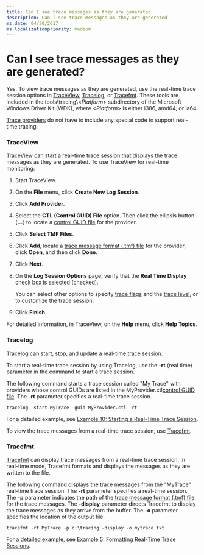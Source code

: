 ```yaml
---
title: Can I see trace messages as they are generated
description: Can I see trace messages as they are generated
ms.date: 04/20/2017
ms.localizationpriority: medium
---
```


# Can I see trace messages as they are generated?


Yes. To view trace messages as they are generated, use the real-time trace session options in [TraceView](traceview.md), [Tracelog](tracelog.md), or [Tracefmt](tracefmt.md). These tools are included in the tools\\tracing\\&lt;*Platform*&gt; subdirectory of the Microsoft Windows Driver Kit (WDK), where &lt;*Platform*&gt; is either i386, amd64, or ia64.

[Trace providers](trace-provider.md) do not have to include any special code to support real-time tracing.

### <span id="traceview"></span><span id="TRACEVIEW"></span>TraceView

[TraceView](traceview.md) can start a real-time trace session that displays the trace messages as they are generated. To use TraceView for real-time monitoring:

1.  Start TraceView.

2.  On the **File** menu, click **Create New Log Session**.

3.  Click **Add Provider**.

4.  Select the **CTL (Control GUID) File** option. Then click the ellipsis button (**...**) to locate a [control GUID file](control-guid-file.md) for the provider.

5.  Click **Select TMF Files**.

6.  Click **Add**, locate a [trace message format (.tmf) file](trace-message-format-file.md) for the provider, click **Open**, and then click **Done**.

7.  Click **Next**.

8.  On the **Log Session Options** page, verify that the **Real Time Display** check box is selected (checked).

    You can select other options to specify [trace flags](trace-flags.md) and the [trace level](trace-level.md), or to customize the trace session.

9.  Click **Finish**.

For detailed information, in TraceView, on the **Help** menu, click **Help Topics**.

### <span id="tracelog"></span><span id="TRACELOG"></span>Tracelog

Tracelog can start, stop, and update a real-time trace session.

To start a real-time trace session by using Tracelog, use the **-rt** (real time) parameter in the command to start a trace session.

The following command starts a trace session called "My Trace" with providers whose control GUIDs are listed in the MyProvider.ctl[control GUID file](control-guid-file.md). The **-rt** parameter specifies a real-time trace session.

```
tracelog -start MyTrace -guid MyProvider.ctl -rt
```

For a detailed example, see [Example 10: Starting a Real-Time Trace Session](example-10--starting-a-real-time-trace-session.md).

To view the trace messages from a real-time trace session, use [Tracefmt](tracefmt.md).

### <span id="tracefmt"></span><span id="TRACEFMT"></span>Tracefmt

[Tracefmt](tracefmt.md) can display trace messages from a real-time trace session. In real-time mode, Tracefmt formats and displays the messages as they are written to the file.

The following command displays the trace messages from the "MyTrace" real-time trace session. The **-rt** parameter specifies a real-time session. The **-p** parameter indicates the path of the [trace message format (.tmf) file](trace-message-format-file.md) for the trace messages. The **-display** parameter directs Tracefmt to display the trace messages as they arrive from the buffer. The **-o** parameter specifies the location of the output file.

```
tracefmt -rt MyTrace -p c:\tracing -display -o mytrace.txt
```

For a detailed example, see [Example 5: Formatting Real-Time Trace Sessions](example-5--formatting-real-time-trace-sessions.md).

 

 





